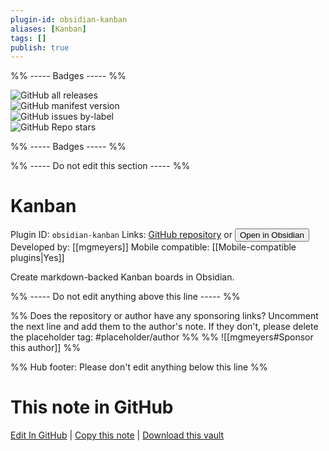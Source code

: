 ```yaml
---
plugin-id: obsidian-kanban
aliases: [Kanban]
tags: []
publish: true
---
```


%% ----- Badges ----- %%

![GitHub all releases](https://img.shields.io/github/downloads/mgmeyers/obsidian-kanban/total?color=573E7A&logo=github&style=for-the-badge)  
![GitHub manifest version](https://img.shields.io/github/manifest-json/v/mgmeyers/obsidian-kanban?color=573E7A&logo=github&style=for-the-badge)  
![GitHub issues by-label](https://img.shields.io/github/issues/mgmeyers/obsidian-kanban/help%20wanted?color=573E7A&logo=github&style=for-the-badge)  
![GitHub Repo stars](https://img.shields.io/github/stars/mgmeyers/obsidian-kanban?color=573E7A&logo=github&style=for-the-badge)

%% ----- Badges ----- %%

%% ----- Do not edit this section ----- %%

# Kanban

Plugin ID: `obsidian-kanban`
Links: [GitHub repository](https://github.com/mgmeyers/obsidian-kanban) or [<button id=HH>Open in Obsidian</button>](obsidian://show-plugin?id=obsidian-kanban)
Developed by: [[mgmeyers]]
Mobile compatible: [[Mobile-compatible plugins|Yes]]

Create markdown-backed Kanban boards in Obsidian.

%% ----- Do not edit anything above this line ----- %%

%% Does the repository or author have any sponsoring links? Uncomment the next line and add them to the author's note. If they don't, please delete the placeholder tag: #placeholder/author %%
%% ![[mgmeyers#Sponsor this author]] %%

%% Hub footer: Please don't edit anything below this line %%

# This note in GitHub

<span class="git-footer">[Edit In GitHub](https://github.dev/obsidian-community/obsidian-hub/blob/main/02%20-%20Community%20Expansions/02.05%20All%20Community%20Expansions/Plugins/obsidian-kanban.md "git-hub-edit-note") | [Copy this note](https://raw.githubusercontent.com/obsidian-community/obsidian-hub/main/02%20-%20Community%20Expansions/02.05%20All%20Community%20Expansions/Plugins/obsidian-kanban.md "git-hub-copy-note") | [Download this vault](https://github.com/obsidian-community/obsidian-hub/archive/refs/heads/main.zip "git-hub-download-vault") </span>
